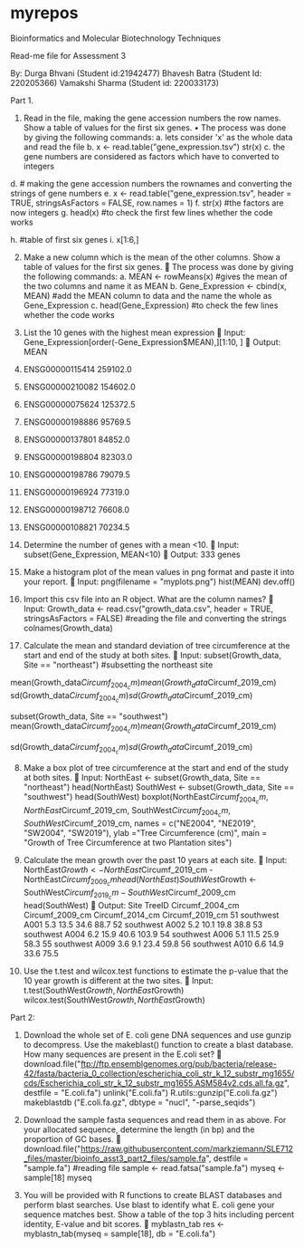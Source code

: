 # myrepos
Bioinformatics and Molecular Biotechnology Techniques

Read-me file for Assessment 3















By: Durga Bhvani (Student id:21942477)
Bhavesh Batra (Student Id: 220205366)
Vamakshi Sharma (Student id: 220033173)

Part 1. 
1.	Read in the file, making the gene accession numbers the row names. Show a table of values for the first six genes.
•	The process was done by giving the following commands:
a.	lets consider 'x' as the whole data and read the file
b.	x <- read.table("gene_expression.tsv")
str(x)
c.	the gene numbers are considered as factors which have to converted to integers

d.	# making the gene accession numbers the rownames and converting the strings of gene numbers
e.	x <- read.table("gene_expression.tsv", header = TRUE, stringsAsFactors = FALSE, row.names = 1)
f.	str(x) #the factors are now integers
g.	head(x) #to check the first few lines whether the code works

h.	#table of first six genes
i.	x[1:6,]

2.	Make a new column which is the mean of the other columns. Show a table of values for the first six genes. 
	The process was done by giving the following commands:
a.	MEAN <- rowMeans(x) #gives the mean of the two columns and name it as MEAN
b.	Gene_Expression <- cbind(x, MEAN) #add the MEAN column to data and the name the whole as Gene_Expression
c.	head(Gene_Expression) #to check the few lines whether the code works


3.	List the 10 genes with the highest mean expression
	Input: Gene_Expression[order(-Gene_Expression$MEAN),][1:10, ]
	Output: 
	              		  MEAN
1.	ENSG00000115414 	259102.0
2.	ENSG00000210082 	154602.0
3.	ENSG00000075624 	125372.5
4.	ENSG00000198886 	95769.5
5.	ENSG00000137801	 84852.0
6.	ENSG00000198804 	82303.0
7.	ENSG00000198786 	79079.5
8.	ENSG00000196924 	77319.0
9.	ENSG00000198712 	76608.0
10.	ENSG00000108821 	70234.5


4.	Determine the number of genes with a mean <10.
	Input: subset(Gene_Expression, MEAN<10)
	Output: 333 genes



5.	Make a histogram plot of the mean values in png format and paste it into your report.
	Input: 	png(filename = "myplots.png")
hist(MEAN)
dev.off()
 


6.	Import this csv file into an R object. What are the column names?
	Input: 
Growth_data <- read.csv("growth_data.csv", header = TRUE, stringsAsFactors = FALSE) #reading the file and converting the strings
colnames(Growth_data)

7.	Calculate the mean and standard deviation of tree circumference at the start and end of the study at both sites.
	Input: subset(Growth_data, Site == "northeast") #subsetting the northeast site

mean(Growth_data$Circumf_2004_cm) 
mean(Growth_data$Circumf_2019_cm) 
sd(Growth_data$Circumf_2004_cm) 
sd(Growth_data$Circumf_2019_cm)

subset(Growth_data, Site == "southwest") 
mean(Growth_data$Circumf_2004_cm)
mean(Growth_data$Circumf_2019_cm)

sd(Growth_data$Circumf_2004_cm) 
sd(Growth_data$Circumf_2019_cm) 

8.	Make a box plot of tree circumference at the start and end of the study at both sites.
	Input:
NorthEast <- subset(Growth_data, Site == "northeast") 
head(NorthEast) 
SouthWest <- subset(Growth_data, Site == "southwest") 
head(SouthWest) 
boxplot(NorthEast$Circumf_2004_cm, NorthEast$Circumf_2019_cm, SouthWest$Circumf_2004_cm, SouthWest$Circumf_2019_cm,
names = c("NE2004", "NE2019", "SW2004", "SW2019"), ylab ="Tree Circumference (cm)", main = "Growth of Tree Circumference at two Plantation sites")

9.	Calculate the mean growth over the past 10 years at each site.
	Input: 
NorthEast$Growth <- NorthEast$Circumf_2019_cm - NorthEast$Circumf_2009_cm 
head(NorthEast) 
SouthWest$Growth <- SouthWest$Circumf_2019_cm - SouthWest$Circumf_2009_cm
head(SouthWest)
	Output: 
       Site	 TreeID 	Circumf_2004_cm 	Circumf_2009_cm	Circumf_2014_cm   Circumf_2019_cm
51 southwest   A001             5.3            	13.5           	34.6         88.7
52 southwest   A002             5.2            	10.1            	19.8     	   38.8
53 southwest   A004             6.2           	15.9            	40.6         103.9
54 southwest   A006             5.1            	11.5            	25.9         58.3
55 southwest   A009             3.6             9.1             	23.4         59.8
56 southwest   A010             6.6            	14.9            	33.6         75.5


10.	Use the t.test and wilcox.test functions to estimate the p-value that the 10 year growth is different at the two sites.
	Input: 
t.test(SouthWest$Growth, NorthEast$Growth) 
wilcox.test(SouthWest$Growth, NorthEast$Growth) 


Part 2:

1. Download the whole set of E. coli gene DNA sequences and use gunzip to decompress. Use the
makeblast() function to create a blast database. How many sequences are present in the E.coli set?
 download.file("ftp://ftp.ensemblgenomes.org/pub/bacteria/release-42/fasta/bacteria_0_collection/escherichia_coli_str_k_12_substr_mg1655/cds/Escherichia_coli_str_k_12_substr_mg1655.ASM584v2.cds.all.fa.gz",
              destfile = "E.coli.fa")
unlink("E.coli.fa")
R.utils::gunzip("E.coli.fa.gz")
makeblastdb ("E.coli.fa.gz", dbtype = "nucl", "-parse_seqids")

2. Download the sample fasta sequences and read them in as above. For your allocated sequence,
determine the length (in bp) and the proportion of GC bases.
 download.file("https://raw.githubusercontent.com/markziemann/SLE712_files/master/bioinfo_asst3_part2_files/sample.fa", 
              destfile = "sample.fa")
#reading file 
sample <- read.fatsa("sample.fa")
myseq <- sample[18]
myseq

3. You will be provided with R functions to create BLAST databases and perform blast searches. Use
blast to identify what E. coli gene your sequence matches best. Show a table of the top 3 hits including
percent identity, E-value and bit scores.
 myblastn_tab
res <- myblastn_tab(myseq = sample[18], db = "E.coli.fa")

